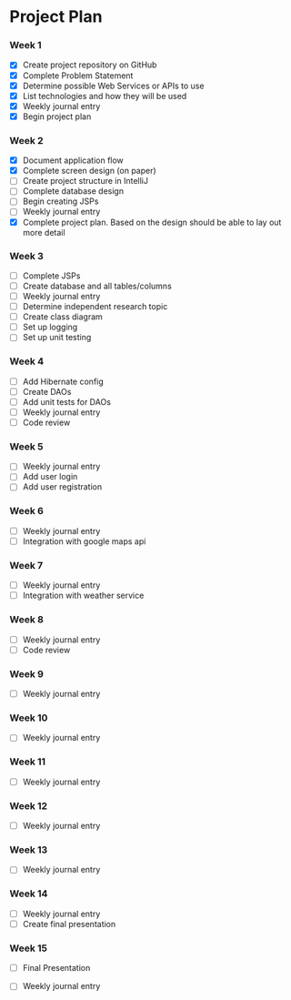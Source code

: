 # Project Plan

### Week 1
- [X] Create project repository on GitHub
- [X] Complete Problem Statement
- [X] Determine possible Web Services or APIs to use
- [X] List technologies and how they will be used
- [X] Weekly journal entry
- [X] Begin project plan

### Week 2
- [X] Document application flow
- [X] Complete screen design (on paper)
- [ ] Create project structure in IntelliJ
- [ ] Complete database design
- [ ] Begin creating JSPs
- [ ] Weekly journal entry
- [X] Complete project plan. Based on the design should be able to lay out more detail

### Week 3
- [ ] Complete JSPs
- [ ] Create database and all tables/columns
- [ ] Weekly journal entry
- [ ] Determine independent research topic
- [ ] Create class diagram
- [ ] Set up logging
- [ ] Set up unit testing

### Week 4
- [ ] Add Hibernate config
- [ ] Create DAOs
- [ ] Add unit tests for DAOs
- [ ] Weekly journal entry
- [ ] Code review

### Week 5

- [ ] Weekly journal entry
- [ ] Add user login
- [ ] Add user registration

### Week 6
- [ ] Weekly journal entry
- [ ] Integration with google maps api

### Week 7
- [ ] Weekly journal entry
- [ ] Integration with weather service

### Week 8
- [ ] Weekly journal entry
- [ ] Code review

### Week 9
- [ ] Weekly journal entry

### Week 10
- [ ] Weekly journal entry

### Week 11
- [ ] Weekly journal entry

### Week 12
- [ ] Weekly journal entry

### Week 13
- [ ] Weekly journal entry

### Week 14
- [ ] Weekly journal entry
- [ ] Create final presentation

### Week 15
- [ ] Final Presentation
- [ ] Weekly journal entry










